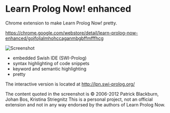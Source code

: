 # Learn Prolog Now! enhanced

Chrome extension to make Learn Prolog Now! pretty.

https://chrome.google.com/webstore/detail/learn-prolog-now-enhanced/gojfoljalmhohccaganmbgbffmfffhcg

![Screenshot](https://raw.githubusercontent.com/matthias-vogt/lpn-enhanced/master/screenshot.png)

- embedded Swish IDE (SWI-Prolog)
- syntax highlighting of code snippets
- keyword and semantic highlighting
- pretty

The interactive version is located at http://lpn.swi-prolog.org/

The content quoted in the screenshot is © 2006-2012 Patrick Blackburn, Johan Bos, Kristina Striegnitz
This is a personal project, not an official extension and not in any way endorsed by the authors of Learn Prolog Now.
